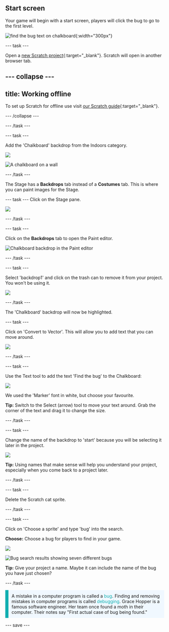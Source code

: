 ## Start screen

Your game will begin with a start screen, players will click the bug to go to the first level.

![find the bug text on chalkboard](images/start-screen.png){:width="300px"}

--- task ---

Open a [new Scratch project](http://rpf.io/scratch-new){:target="_blank"}. Scratch will open in another browser tab.

--- collapse ---
---
title: Working offline
---
To set up Scratch for offline use visit [our Scratch guide](https://learning-admin.raspberrypi.org/en/projects/getting-started-scratch/1){:target="_blank"}.

--- /collapse ---

--- /task ---

--- task ---

Add the 'Chalkboard' backdrop from the Indoors category.

![](images/backdrop-button.png)

![A chalkboard on a wall](images/chalkboard.png)

--- /task ---

The Stage has a **Backdrops** tab instead of a **Costumes** tab. This is where you can paint images for the Stage.

--- task ---
Click on the Stage pane. 

![](images/stage-pane.png)

--- /task ---

--- task ---

Click on the **Backdrops** tab to open the Paint editor. 

![Chalkboard backdrop in the Paint editor](images/chalkboard-paint.png)

--- /task ---

--- task ---

Select 'backdrop1' and  click on the trash can to remove it from your project. You won't be using it.

![](images/delete-backdrop1.png)

--- /task ---

The 'Chalkboard' backdrop will now be highlighted. 

--- task ---

Click on 'Convert to Vector'. This will allow you to add text that you can move around. 

![](images/vector-button.png)

--- /task ---

--- task ---

Use the Text tool to add the text 'Find the bug' to the Chalkboard:

![](images/chalkboard-text.png)

We used the 'Marker' font in white, but choose your favourite.

**Tip:** Switch to the Select (arrow) tool to move your text around. Grab the corner of the text and drag it to change the size.

--- /task ---

--- task ---

Change the name of the backdrop to 'start' because you will be selecting it later in the project.

![](images/start-screen-name.png)

**Tip:** Using names that make sense will help you understand your project, especially when you come back to a project later.

--- /task ---

--- task ---

Delete the Scratch cat sprite.

--- /task ---

--- task ---

Click on 'Choose a sprite' and type 'bug' into the search. 

**Choose:** Choose a bug for players to find in your game. 

![](images/sprite-button.png)

![Bug search results showing seven different bugs](images/bug-search.png)

**Tip:** Give your project a name. Maybe it can include the name of the bug you have just chosen?

--- /task ---

<p style="border-left: solid; border-width:10px; border-color: #0faeb0; background-color: aliceblue; padding: 10px;">
A mistake in a computer program is called a <span style="color: #0faeb0">bug</span>. Finding and removing mistakes in computer programs is called <span style="color: #0faeb0">debugging</span>. Grace Hopper is a famous software engineer. Her team once found a moth in their computer. Their notes say "First actual case of bug being found."
</p>

--- save ---

